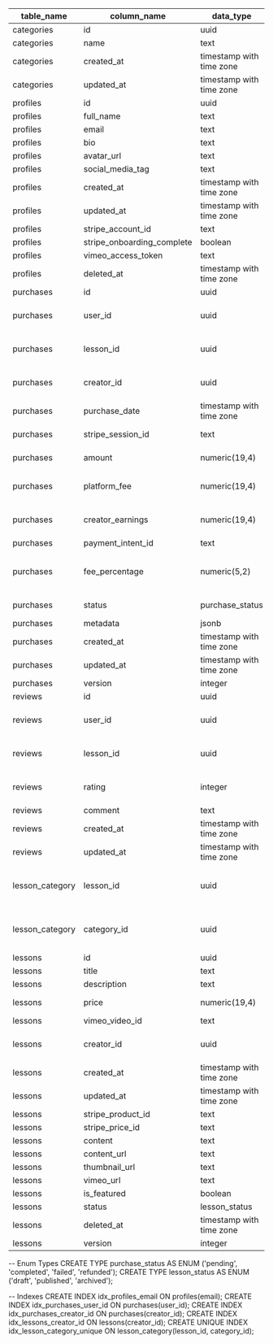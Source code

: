 | table_name               | column_name                | data_type                | is_nullable | constraints                          |
|--------------------------|----------------------------|--------------------------|-------------|--------------------------------------|
| categories               | id                         | uuid                     | NO          | PRIMARY KEY                          |
| categories               | name                       | text                     | NO          | UNIQUE                               |
| categories               | created_at                 | timestamp with time zone | NO          | DEFAULT NOW()                        |
| categories               | updated_at                 | timestamp with time zone | NO          | DEFAULT NOW()                        |
| profiles                 | id                         | uuid                     | NO          | PRIMARY KEY                          |
| profiles                 | full_name                  | text                     | NO          |                                      |
| profiles                 | email                      | text                     | NO          | UNIQUE                               |
| profiles                 | bio                        | text                     | YES         |                                      |
| profiles                 | avatar_url                 | text                     | YES         |                                      |
| profiles                 | social_media_tag           | text                     | YES         |                                      |
| profiles                 | created_at                 | timestamp with time zone | NO          | DEFAULT NOW()                        |
| profiles                 | updated_at                 | timestamp with time zone | NO          | DEFAULT NOW()                        |
| profiles                 | stripe_account_id          | text                     | YES         | ENCRYPTED                            |
| profiles                 | stripe_onboarding_complete | boolean                  | NO          | DEFAULT FALSE                        |
| profiles                 | vimeo_access_token         | text                     | YES         | ENCRYPTED                            |
| profiles                 | deleted_at                 | timestamp with time zone | YES         |                                      |
| purchases                | id                         | uuid                     | NO          | PRIMARY KEY                          |
| purchases                | user_id                    | uuid                     | NO          | FOREIGN KEY REFERENCES profiles(id)  |
| purchases                | lesson_id                  | uuid                     | NO          | FOREIGN KEY REFERENCES lessons(id)   |
| purchases                | creator_id                 | uuid                     | NO          | FOREIGN KEY REFERENCES profiles(id)  |
| purchases                | purchase_date              | timestamp with time zone | NO          | DEFAULT NOW()                        |
| purchases                | stripe_session_id          | text                     | NO          | UNIQUE, ENCRYPTED                    |
| purchases                | amount                     | numeric(19,4)            | NO          | CHECK (amount >= 0)                  |
| purchases                | platform_fee               | numeric(19,4)            | NO          | CHECK (platform_fee >= 0)            |
| purchases                | creator_earnings           | numeric(19,4)            | NO          | CHECK (creator_earnings >= 0)        |
| purchases                | payment_intent_id          | text                     | NO          | ENCRYPTED                            |
| purchases                | fee_percentage             | numeric(5,2)             | NO          | CHECK (fee_percentage BETWEEN 0 AND 100) |
| purchases                | status                     | purchase_status          | NO          | DEFAULT 'pending'                    |
| purchases                | metadata                   | jsonb                    | YES         |                                      |
| purchases                | created_at                 | timestamp with time zone | NO          | DEFAULT NOW()                        |
| purchases                | updated_at                 | timestamp with time zone | NO          | DEFAULT NOW()                        |
| purchases                | version                    | integer                  | NO          | DEFAULT 1                            |
| reviews                  | id                         | uuid                     | NO          | PRIMARY KEY                          |
| reviews                  | user_id                    | uuid                     | NO          | FOREIGN KEY REFERENCES profiles(id)  |
| reviews                  | lesson_id                  | uuid                     | NO          | FOREIGN KEY REFERENCES lessons(id)   |
| reviews                  | rating                     | integer                  | NO          | CHECK (rating BETWEEN 1 AND 5)       |
| reviews                  | comment                    | text                     | YES         |                                      |
| reviews                  | created_at                 | timestamp with time zone | NO          | DEFAULT NOW()                        |
| reviews                  | updated_at                 | timestamp with time zone | NO          | DEFAULT NOW()                        |
| lesson_category          | lesson_id                  | uuid                     | NO          | PRIMARY KEY, FOREIGN KEY REFERENCES lessons(id) |
| lesson_category          | category_id                | uuid                     | NO          | PRIMARY KEY, FOREIGN KEY REFERENCES categories(id) |
| lessons                  | id                         | uuid                     | NO          | PRIMARY KEY                          |
| lessons                  | title                      | text                     | NO          |                                      |
| lessons                  | description                | text                     | YES         |                                      |
| lessons                  | price                      | numeric(19,4)            | NO          | CHECK (price >= 0)                   |
| lessons                  | vimeo_video_id             | text                     | YES         |                                      |
| lessons                  | creator_id                 | uuid                     | NO          | FOREIGN KEY REFERENCES profiles(id)  |
| lessons                  | created_at                 | timestamp with time zone | NO          | DEFAULT NOW()                        |
| lessons                  | updated_at                 | timestamp with time zone | NO          | DEFAULT NOW()                        |
| lessons                  | stripe_product_id          | text                     | YES         |                                      |
| lessons                  | stripe_price_id            | text                     | YES         |                                      |
| lessons                  | content                    | text                     | YES         |                                      |
| lessons                  | content_url                | text                     | YES         |                                      |
| lessons                  | thumbnail_url              | text                     | YES         |                                      |
| lessons                  | vimeo_url                  | text                     | YES         |                                      |
| lessons                  | is_featured                | boolean                  | NO          | DEFAULT FALSE                        |
| lessons                  | status                     | lesson_status            | NO          | DEFAULT 'draft'                      |
| lessons                  | deleted_at                 | timestamp with time zone | YES         |                                      |
| lessons                  | version                    | integer                  | NO          | DEFAULT 1                            |

-- Enum Types
CREATE TYPE purchase_status AS ENUM ('pending', 'completed', 'failed', 'refunded');
CREATE TYPE lesson_status AS ENUM ('draft', 'published', 'archived');

-- Indexes
CREATE INDEX idx_profiles_email ON profiles(email);
CREATE INDEX idx_purchases_user_id ON purchases(user_id);
CREATE INDEX idx_purchases_creator_id ON purchases(creator_id);
CREATE INDEX idx_lessons_creator_id ON lessons(creator_id);
CREATE UNIQUE INDEX idx_lesson_category_unique ON lesson_category(lesson_id, category_id);
